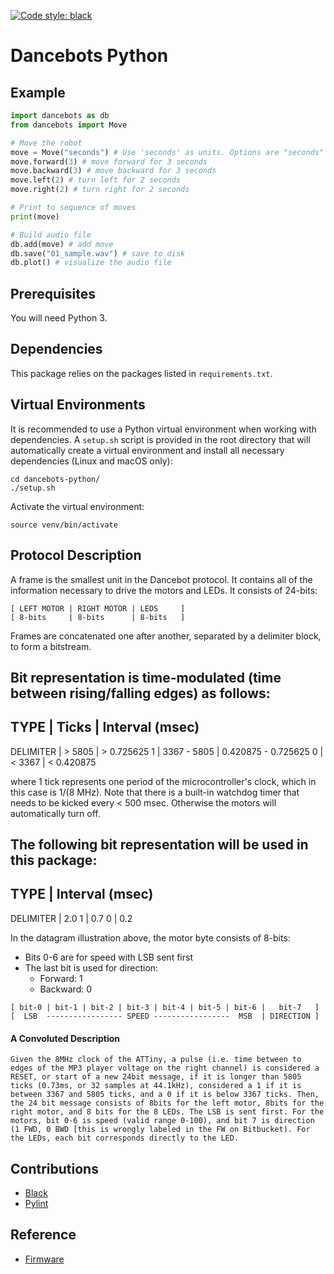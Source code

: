 [![Code style: black](https://img.shields.io/badge/code%20style-black-000000.svg)](https://github.com/psf/black)

# Dancebots Python

## Example
```python
import dancebots as db
from dancebots import Move

# Move the robot
move = Move("seconds") # Use 'seconds' as units. Options are "seconds" or "beats" (default)
move.forward(3) # move forward for 3 seconds
move.backward(3) # move backward for 3 seconds
move.left(2) # turn left for 2 seconds
move.right(2) # turn right for 2 seconds

# Print to sequence of moves
print(move)

# Build audio file
db.add(move) # add move
db.save("01_sample.wav") # save to disk
db.plot() # visualize the audio file
```

## Prerequisites
You will need Python 3.

## Dependencies
This package relies on the packages listed in `requirements.txt`.

## Virtual Environments
It is recommended to use a Python virtual environment when working with dependencies. A `setup.sh` script is provided in the root directory that will automatically create a virtual environment and install all necessary dependencies (Linux and macOS only):
```
cd dancebots-python/
./setup.sh
```

Activate the virtual environment:
```
source venv/bin/activate
```

## Protocol Description
A frame is the smallest unit in the Dancebot protocol. It contains all of the information necessary to drive the motors and LEDs. It consists of 24-bits:
```
[ LEFT MOTOR | RIGHT MOTOR | LEDS     ]
[ 8-bits     | 8-bits      | 8-bits   ]
```

Frames are concatenated one after another, separated by a delimiter block, to form a bitstream.

Bit representation is time-modulated (time between rising/falling edges) as follows:
-------------------------------------------------
TYPE      | Ticks		| Interval (msec)
-------------------------------------------------
DELIMITER |      > 5805 |          > 0.725625 
    1     | 3367 - 5805	| 0.420875 - 0.725625
    0     |      < 3367 |          < 0.420875

where 1 tick represents one period of the microcontroller's clock, which in this case is 1/(8 MHz). Note that there is a built-in watchdog timer that needs to be kicked every < 500 msec. Otherwise the motors will automatically turn off.

The following bit representation will be used in this package:
-----------------------
TYPE | Interval (msec)
-----------------------
DELIMITER | 2.0 
    1     | 0.7
    0     | 0.2

In the datagram illustration above, the motor byte consists of 8-bits:
- Bits 0-6 are for speed with LSB sent first
- The last bit is used for direction:
  - Forward: 1
  - Backward: 0

```
[ bit-0 | bit-1 | bit-2 | bit-3 | bit-4 | bit-5 | bit-6 |   bit-7   ]
[  LSB  ----------------- SPEED -----------------  MSB  | DIRECTION ]
```

#### A Convoluted Description
    Given the 8MHz clock of the ATTiny, a pulse (i.e. time between to edges of the MP3 player voltage on the right channel) is considered a RESET, or start of a new 24bit message, if it is longer than 5805 ticks (0.73ms, or 32 samples at 44.1kHz), considered a 1 if it is between 3367 and 5805 ticks, and a 0 if it is below 3367 ticks. Then, the 24 bit message consists of 8bits for the left motor, 8bits for the right motor, and 8 bits for the 8 LEDs. The LSB is sent first. For the motors, bit 0-6 is speed (valid range 0-100), and bit 7 is direction (1 FWD, 0 BWD [this is wrongly labeled in the FW on Bitbucket). For the LEDs, each bit corresponds directly to the LED.


## Contributions
* [Black](https://google.github.io/styleguide/pyguide.html)
* [Pylint](https://pylint.org/)

## Reference
- [Firmware](https://github.com/philippReist/dancebots_electronics/blob/master/DancebotsFirmware/src/MP3DanceBot.c)
